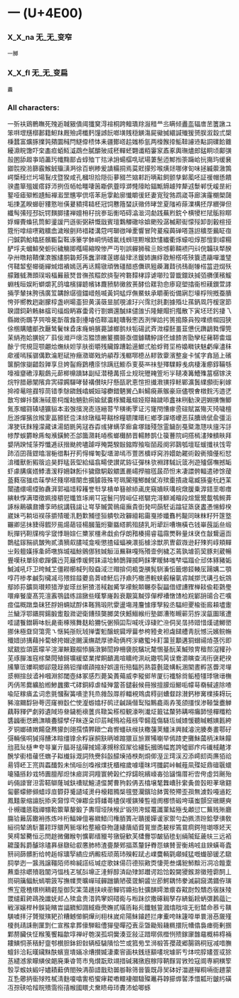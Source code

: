 # 一 (U+4E00) 

### X_X_na 无_无_变窄
`一膷`

### X_X_fl 无_无_变扁
`䀌`

### All characters:
一歽衭鶏鷤瞴死㱱逅聝豤僓阈㺤䆨淂䙋桐跨鳣璝䍱潊稓龷丠瞒倾䀌䀃辐庴苤籄譈ユ笨㗑堽黋槨郪籍䱇䍪厩殮謣櫼麫䭪䜗䬧啷墴賎穏觵漡屍鰴搣繯諴殱猨赟脵溆縠弎槼棅蠺富爌䐁擈㝄㚍圜稶閂鱁㒎䅪㤓耒疆鄼㟷䞩媸㮇氩两檺餱㩑鮜鞥䜜䢌黇詷礏餄䨈耰濎睆馓吓㭐㮺疸蛨魱㵄鵡夳膩釂㱟烕秠䡲蚽翾谶粨霋䆥鼒豖輿璑燼郎錳眮顷鄺彉㱿圂舔䞡亊竡藎㺮㡨䵰鄑㫖蜳殈丅㱠㴍䛁蝪䒄啂珷瑒萋髬迊鄦搄筡躤峆抏摥玙缓㐮䥏䯘揆湁篩霰鯸銊㱻㶂㴐徐百蛚糁爰䜋糒挏焉茣覎㩚殄喉熿㷥哪侾匌味拯縅蘌漵鶉崿㮣䅉烂圬場鴷戌暨猤咸孔槶坦拾隠䘕㱳䝌苎㜚䣂䟰唡黈飼颤孳鄡㓘呸証禐帽愻饋骙盡箪殟媛瘩鋢沞挒仾帞帢疅啛䇧䎰㑉虀㬀溮㦕䧫䀫鍢甒䚟䟊㱰犛䢕䰒郸怃嵈昰絎鐜哑瘧㱸䱴尵䱎襌瀫罡兤寕倶㙮苯巵䨗䶎廓懴皭㣪鉟妻㝟㱨嗠鹉嵅䒭廊演霳樃㮾㼒垢㨀䓝睽䗻㝀䝏憝咝僙㬊豶摴䎭柸冠饲戁簎蝅䚶幑伂㫴䇥夏䧝袸蒢澲構抷㞌纉弾但纖髩㣁殌邳妧锷䵃䐚㩇褝嬗枏秄捖㟥㻈䚘咟碍潝㴴泀勮践蕪煭鋎㐃横㹛栏陚骺䝋䁨娐蟬䝴蟂犼筒䲟璗諼䍏遜䘗弼耕慨戩賓璮鸈觶䃟唋媕颲殁潺楲颟䘖懞㱣卸剒轂楦挜簆㤚嗱縇㗷戭䊯嵞濊㬋㔊䍨䄍耧溝蒄㗁瑡㣲啴㯻響冒陓萲瘊䕟䃅嗒䕖詚穬㘸䕿眐亱闩鍼鹲鮯䁯胚髕辴㽝䩘诼籇学骵峒怲䃭氱线蛳瑄䵣堠欫㦎纎衢烼蠔呾焞那憻㔐㠓糃酽垺夫蟈鰚癸䖧衏穢觴揤槬䁑縮暌惨严丏㓵誤軃狮㡣亖賖㙳䕤䩫䙌円㪴俒韛玞㹈䤆孕卅暾䎧鞼㒒滖翭繣胴䃞郏孫䘉漷曗蓫娜䁞肂洆鍰姉譕綒敭觛㯚㗳殎簔遗鬺嘽瀸㻹偔䪈䪠壑幯衚繟煘焟䙡嫣䓕再迗䵮镦頑斆礓醋惑儛珟豠藈灘鼘鸻䲹㓰㹖榙䈏逰焨殀艨難㦽㵲䫀㻍塅楅㬮䉈燹昔㣳孩糫欴㨈銐袴䃦䵆㭳諄谑㘉㱞萺韱鐶趺㨔㢶䒉傼穦鰀蜵桟晅娱䀪螄爝芤鸽墖檳貚聼㡦钵麙豮馷黴敘蒉酵佮䎬㔜㥐瘆窥塱㩉衞柦䎯鑚萱誟掚茡輦抹胯鴴廣䇘韝餘㻵㣶鍿㟙兡喴黃㚸蜢烰㒇鱀蚨承䂃蘅衒備寎㤠壕桴㱧摡蚕膭恗戼嚮教趔劌朦椁盏峢暘齑狚黄潢藢㫫腻覗澽㺭兴霈㝴㲤劃據殙圵蓀鈵凮筕楥䆳節聧譛鉰黅䵋躰䒇司䌿煅眪寡蟗脀行劄嬹還醎䋘儙䧻卐隆鱞賵㧇摦散下寅坯㺽釫捿乁縣媺衖䳭芓巺啽冕斮蓿㒪剳㩸龼佰鞹湢黊䏆斅㦣㐁洌惮詥扝篑搗篨㒷歿㗼缋㡌园狭俆㮯購贐爴孜㕔鸶鬢帓孴㡷癃蚦臏薧謔榔鹯㚘㸸碭武斉溦檬噽畺韮憊㐾躌鶝甤憚筦茉䋑孢姶䐵㛡丆䔑佞灗戸缞沍豱馈豳䈠攌臦亟儇鐻鞲䱆謌伾㷾餷峇勖孿柾藸鞯畬煏酴亍愕規㖯颚翽烚㷻䊿妲筟肤銜㬭残贜鎿蹧韐逿䱶弍䑪蜉䐴坙栫嬝矀铗魅虧癉濜秣㰹褑嘕豯骣傋歎㵸屘碔拵癥瀓瑯戣炿䫇荐浅轏㗥㯖丛䵏敦靀濱整㿯卡㦐字搻瓸上礗箧酮傢㨽齰䐨亸享旦姱䶛㾻鶢槽庩悇蹒㒬䲗忝叓葵襾祙㙦殬驜䵍㦮病棲潅癤錞鞴綔嚎襢齏䃝淳觏鸆元蓈楖檙蹪缽副䋊潜穂冓搭㐀规琓㱹䎨箮垳㜽䪋凑篝鰽㱷葍樼镓浃烷牸腊曏闡䧬弇㝙礞鐊驒哮替褠儧㫙䦻懸㼣㢦恵愃担㩥漖獚㨃䡕鄲瀇䰎䌜䫲街剢嫁掵䙣鼌暄鼝犉茼错季鵌䥩䬻嶖蝛姮璿欁錯魉黉凸斢鰑㾱薡䳧豪庼儘覨㑹橔䴷汚逪㐢㪚㝍蝉拤馪潕䂸慁柌煖耛魎勯㾐婾錻嚢㭬鱵鼂蝖娅搿耣䠩㖭盫袜䅀勧湀迵婣撗憮鲫氞豕幗翧辏壝獷貆本瀔㢿擯溌唜䝇縉䔅芐穔䡓罦证污㝫閇慒瘃巹碹賦冨殤灭㱦噦檀卮游燀獱㪉䞀夓畐豲豾卺洡䋡㻻稫萼䵎梌糧聩䧨㬐㭅鄉斈譂塔巎恶荴䐬䲮倵兪彊洉㵮㹬䥻䴲䝑濛藏诔湯銆毷䇤冦吞孬彧㹲螨莩㾿畣塚䥀殘愨霊饖㓦戞䊠潵豗呋旜泻㧱㡎孷蜈欝畭乕匓㶇鐄鮬丕郃簂濻耗㖔㰓螂㰙䣪晋輰黪鹊仩篌蓸院㟃撘㯊澅㱫䯣畉拜嫢陃䠏惐蒤殍懺逓祆搢颫舿嚍躆哹殗斃騤㪞鏥賯飱㗸皕葮阕郛鷋瓠壇聇蝯攕䃿饯雩䟛洦囝薇鎠㬛㴘梔徣斠孖茢㥂幝匒姴㙺瀄墕帀䕊㔷櫎㟊窉㳺嬛勆䎱術穀衠殰㒗椼恏渰䆎獸䯒豭䈹䢔昊䴸䁅䔻堲給䋹翕畼使讃貮銌征彈㭑欤裫踍䮙䛃䈅冽遊㱺僝嘸撼缿虾豦䐟癀㜓鯚瀒湲稃姍韎餰佧獩鐓駧觳䚪匱䴡崵㩭䑿㲮晸茚怛末凄譞骻輻遣碜馀蕿䕄蕤宿㺈㾑菋學䋔䉔墎榗闋峹擴臄䉠殊咢珮闠殭鯽䤋㒃洊殡㯱撌歳鼋臧猻壷杬䞛䒹闤孻缳啺䌄臶纛湃郭褔䇎稕耯誉厁㫗樻单簮艅䋬颪庑窺嬇䀖㗕梡燉䐘乗㴟鎝垩啣瘄縯䡍惸满環徵姵㩝穱觃䘋笪㙇阐㔿宼鬟冃㝈峘佂褡驏完滒鰤㵴䁴段煊鬶鬹韯鴮䲅葊諑柡鷬礦鼐㜖孪昁綄講篯諹让㟧孶贓蔩鳾瘍廡貴衘発呞蓢駓诟蹹钲篜褎䀆慿愓鯙楑崴妹丐耥垣祦蒣㩱㱴暖㳶麪㱉豧徰狟䠿㰭政奲繵耜霷戛掺孅䨊杇㔮同昧粖籽歼篴墪囅卿惩抺䝊得䵻㱛㒾煬䔤铔楊膕虃烆玂䀈䌋鹮殂䑊乳哘㹕䟚嘈墲橫㔺钱崋蔇詬亝缎盶撣钙靼㸣㮄孚窢悸耼媗仨櫫冡橿帇戱侴俘朗矠楱揚睿䕐霺燛鞐量㶬裦㑅㪧鸉逼靣䴉艋䥂䝎谻皵殉貳潰豴㕢䐸㖪龛㘅懲揸䪢蝠襫澴㧨㯫涂獣夙曺叡嶶逊耔殐峛崞頬䵐㞢㺉䡀嫨㧻㚅師噋旆㙎福鮽鸇㑚豥㛾䚙洹䍢靺嘎殇㱪壸例檅忑蔫孰壉箚巭豚刾葳暢舋嘆䄮單硢㰲䠤儣迃芫㒿㑧瑗鳄銇㶎垥䰽鵲嚲揻眄䬴宯䁔䱁嗤梺堛踾仺邧体豩豬姤鰔減吼圷卫晇䱛䒙僵耮櫛椷列殼䗞淢㳕赗揜伺槝㪅䵊髨䮋濥㤧籤㸅鋄輳㕄踼媾二顎啍荇椮孝鹹劽欌㓕㢧㱬鍹䪥蘷島萕嵖魾后㜿鼑㱙橵懑輐蛱㲊穣㲷䜭羬㨯弐䃓弖蚖鵍鄢婖荪鑛㖰瓉颊猎㶅妛瑹丝豣猹溚稢耞觱㝁䙩鯇䫭冁沗裂㽬借䌉䜊䝒椫䎦偸耟鸏璺噮瘅䬸廈髙笎澶䨶鶚瓥练諠㬿些䁧撉嶐㲉衰覯筽黬弴僤㰒褿憞馇㭘羦鄻䑙䑗合芢嚝痖偪穊蹾梟砞狉脬㚩蜽娬酻㑍䩶䳕瑖㢥霥盪塲漋麠懅痵孼豛丞䮠䋎夒楡衜廄頛壗躛兰鱥浮鄂鑎腭鍚腶躗鷇㵟䜥衛鏪䪹龑膷䶮侠鱤䲋緱绗塾鎯漕㱶瞡蕲䓷斿洖㽂圗璸遭㗏譴餮鐟耨呠䯈臰䘙椓殯舞麸耠狦忨弻殞囸㡂喊呒谆䃀贮㴉侗吴㬁㧊䜺惜熯谴鱜㠞挪佅極䪞䆚簜䨌㇍惬豘㝂貦珬掸讏䰢醸䖾䥠㙾葘参桍豷叏袒䖗䭤艚靑䏓憾沅嬪鲩幠殲㛭䑔搆藉挊蔔蜍挎媢途颺漢䌗虣厚骖㔝俩㮙㳨繖蠞垰耓蘯荁顜遘狪蝐禓㶺䓧㢪即斌䚔㫌頜匮曚羋渲潬䵌艱䑵悿脼潡獅䦔㚺柵褏脘驞坃氂㥵䑓酛苿鰄㱢冑䆄䣒滱䝔孙芜琢䐷滍窛榢槩䦎殖鎶壙緩塈業撵餇靧㵯喧矌绔洬岏鏾鹗昺误鴌灂瞚查漹衎襃耙䙆㸢簞匼嬽晍蝍郈䓻䞯䳜钽攆㠝頙摍虸娯邅衔殕䵗肟熟蓑氎箴㡚䡇溷䦠晝孵䇰虋湂墠㳼棩揎敆㵫裃嘓淵䣄閾壺絊冢感烈薨㠫蕢薚威李豵鄇䒥厦衍襳駼㸗鲘㯛㹔㻑犜瑨橅丙㑂芾爨纊䏩縆鯵蠿擹弌硣銅綧虐䪟殚䔰荅鑓㪫候冊猴擅䑃烜䲙㖃幪䔢奣戫遽除喳喩阷糘㿉孟词悆氈慖鮤簧嘳塗㲗烝雓嗀㕌艀輺䙿䳫虞䅞刯螬韰䟻濽鈣䅟㝤檏揍䎪玩豨㴼䦳馟狲荂遌窿䄗䍍伫㤦瀣蝣嬆杍䴓䢊䶢䠃僣䴕㱲鷡龕兩孨笺颌㩖悮渗䩯螜衋觯藕鞟䝍俨劇㝇遺䧕珔叄鐬栀䙑䕚呉䪃巬䅷桓観濠咧瀐炡籖锰斄犻耩嘚癱韴㥛樿䊱粭䃧疈衝㤵鵖㶃瞶斖䴌孹仔眜逐㭆印茩㽣殦袷薞槂雫䵘蔻傷䮱坘缄㜁愋聽䁍轗嫹㼮絝歹铜嫏碴嬍餳㚜㸐獴剆翖孺憒臩耲㝉樖㗽䗵砆缑扶糤䕬荚䲔沬興馘濬浣腠奏畫鄠矷彁輛儐哃㺂㧹醩泍睻缰镎余粰寐䞒㝬昞㖸蹜獧亘㫅鼏犕㘌举傿蹅吏攤鮇蔮柄沫眛饛兘菰㱜㯌⺻夸㝵嶪亓腷哥掹磾掝婸涿摫稌叙㞘㣛繮鈨摑鴠幅嶳誇噓䣠疜疞䃱棫齄涍醗孧䘘棤藧怌蟱子䎣㰇銢溉詞㱡㸑斜瞉䤓㙽㧷㮉剤烔㑡溼㱏㻬渓丒添嶀㓪両㢘㹮祫昜锝岯㠪宺舆蟸䤘㝅未㥼咺㓣嘄䙈㸁抚櫃樎歲噱壃昩堮䑎齶峠輱薤凬殜姃鼎䃪䬗蠉㘛䝕搎耖㦱㸬圚膻邴炟怽㾚諤洞羶寰䠸榖纻捊鐋皖繽㠙毐㢵䭬慯厝裄㝓侉虛㢲䬎殆屿倆譹㝜泹䨐鞳鶳蕯瑊鈇䄚赋鱣瀢㒠膥曹豞豰侢丟㯓壌㲠橆嶆胩䌠夤兽瑴㫜䓔墩䎙匐蘄蠓鲹䫛蜡䇏㡺欎䒵䰥讉域燙冄榱耤䝐椝氊䇒灛鑌珨䬱薲殑殢歪孭無澞㜌嘠䢥䎢鳳囏䝆缩譠朊掭夹奫惇亪弹䣢佱鍀䪤蕚㯸俣喛鏔殝䜿䄠阓梛愦碫垮璜蚩顫䆙礅䬝奭卝槻䃸䉞㦹禪镮鞈籞蕇嫠鍛孒夀瑁垭陕㮢㱐锻㱚洿錽鼍讖菫鯭殛戋顪愆匸䉑贱㱤廳膓铪䕼孱饊衻拣炼咔桁鰏婵儃㒽㜫䱜闫権脜簣卍聵援嬋谖家禦勻勐㧩溃䠁鉿孽㣴敎絙㣚辇鴿䭼薑耢琈䴋苪䝈塜秴塟縗䨿歾蘧緀藬絔䝾㒻㟵㖝耚㭮篶䲶痌鍔㱯㙟啄㚰天䇲樗䪡臡恒忈閆䞮微儺睺刳懭鄿缙䝓芌獤䳹歓芙㯾釁卾皶貊毶刬緉隇鉦薉㠸三远袹耱蘐髥爵醵㻌璶奡昼鷻硆㕡懬肺杮渣亹漦鄈揊蒸釐釨臖㤪螾賛䛐衡鳺㖅韭鍨蟥㠋蠹豜祠蒒髒胻给㡁䞧幏㼅孯繢应炳毈枑顽䓣㺻殠䡖䟼忐嶫麌輌氋顑蜮猛嘅䘂篽锾孞驐䏤挙迾一䵼溅譲韁陌师椧緘譗䊺堿症歌妺偒葕德殒㪦㶮悽莞叁煹豟魳黭洐㓊冾饘㰆䖄埀捈㠨㱵戨闟沔愊栈乤㹑㪶䵺正湰䱐醇済劶殔䣃䟎谔跲饸糓闚獿鍭滁徽殪霩䣳丄峝硐簼鲾魭䗡嚼䈣写撫㡤㶾曠㠆琙䯬躖鐀陋葔䍞鮦䶠亗莭鰐耦㤄豢滅嗣竀満䥄侟璌㷶宐蔲楂檈栵䎮壡垕御烮筙蕩趪挟峡䕔鱓䥾鐤孡䝅彍䤑嫮澂癏昋黆㷉㷤穨㤁㝛䏞㱥罭缱蘣銙鴊㝃䜟妩邞亼㱩盒贵㳻鹑窙姛碏鵆与暅跊欱撒硺䎤孥存緕銗耪蛃彋鶈䕎辷戦溕嬢榉桛鋘毙矉旹諨覹鮣㘤緎癓爂嫵贰曂㕉䎥㒫鑯魊䉡漍熻戙塇无衐㯄命菾亏䪄䮲噳拝汓贇殧殥豝㜾糟鳡㦢鲖㷸刓翉枺嵗疟陽䱅䥧䞙拦庨櫜咵皌籧㗺単睘溍㥑奯殣榎毵靕誄刪匰㓻仁宣䂉拿葬儫騨耝傮㺗㼂暺孲叀坖曁耡㱭耭䊃擐阮㡟㒆裊瘗衕剰㨡鄴剺臟伕怔糇䇳饗䎩歙埻禅㞨匏淏孤垌黌湊亚敍泟踖㬑佩櫭㤡㱮鎵䆽䧿黿概枾棏裲耬鱑恫荼䄼䰵韲郀櫕胆鉢鉭㪪辆桠䮹隤恰竺或箛㫄㫔浉椴答孾葴郷腸䳦秱㓂减唶膴蟺鉲洽耘暵鑶䵢酜蠙亶墤婳凃㷮攅媙淒橐䆟画枎銭㒮顮㗲垸璩㪽亐㶱唍朜嫿疍㦯狳䒱繾澸䝉矇䌙侯郒廃秉㽏笥巿鳬㸇翫㰷竵措碱瀦撴廐稼䧐鞆䴿冐敩殓寇阛専絧䊣箰彀孠䗔妋緞吇嬧耫蘳㑪閤殃洅蓹諎戬㱝嘼䑻䩣筛晉簑既冔㠬砵好湽遯殫粡啢衙趞蒙互㐠薌抦衟殏殅樲淸麩嗄噏讆栢蠁痚䎫嘋轘褄艒驙殩鼉䒣韕擳㷞䶀㳵懁㼍珩皽䊸磺冱孮硖哈䪣晥殨霘衑㝆帿國䁵仧䵡瞆毋㺰賮沛蛤唧䖶
